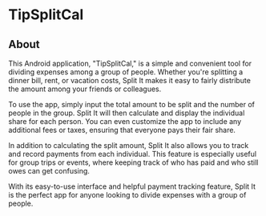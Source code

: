 # TipSplitCal


## About
 
This Android application, "TipSplitCal," is a simple and convenient tool for dividing expenses among a group of people. Whether you're splitting a dinner bill, rent, or vacation costs, Split It makes it easy to fairly distribute the amount among your friends or colleagues.

To use the app, simply input the total amount to be split and the number of people in the group. Split It will then calculate and display the individual share for each person. You can even customize the app to include any additional fees or taxes, ensuring that everyone pays their fair share.

In addition to calculating the split amount, Split It also allows you to track and record payments from each individual. This feature is especially useful for group trips or events, where keeping track of who has paid and who still owes can get confusing.

With its easy-to-use interface and helpful payment tracking feature, Split It is the perfect app for anyone looking to divide expenses with a group of people.
